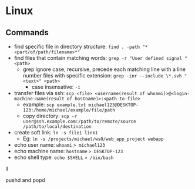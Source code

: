 # Linux

## Commands
- find specific file in directory structure: `find . -path "*<part/of/path/filename>*"`
- find files that contain matching words: `grep -r "User defined signal " <path>`
  - grep ignore case, recursive, precede each matching line with a line number files with specific extension: `grep -inr --include \*.svh "<text>" <path>`
    - case insensative: `-i`
- transfer files via ssh: `scp <file> <username(result of whoami)>@<login-machine-name(result of hostname)>:<path-to-file>`
  - example: `scp example.txt michael123@DESKTOP-123:/home/michael/example/file/path`
  - copy directory: `scp -r user@ssh.example.com:/path/to/remote/source /path/to/local/destination`
- create soft link: `ln -s file1 link1`
  - Eg: `ln -s /projects/michael/ws0/web_app_project webapp`
- echo user name: `whoami`
  `> michael123`
- echo machine name: `hostname`
  `> DESKTOP-123`
- echo shell type: `echo $SHELL`
  `> /bin/bash`

ll

pushd and popd

